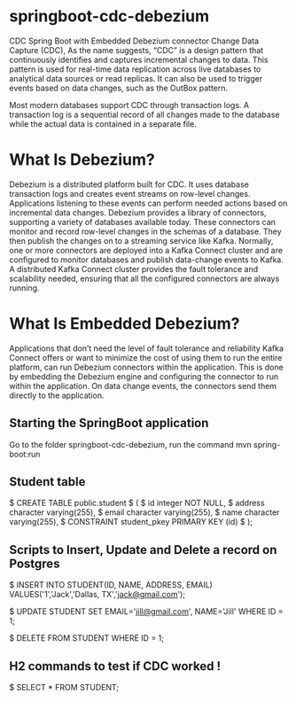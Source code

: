 # springboot-cdc-debezium
CDC Spring Boot with Embedded Debezium connector
Change Data Capture (CDC), As the name suggests, “CDC” is a design pattern that continuously identifies and captures incremental changes to data. This pattern is used for real-time data replication across live databases to analytical data sources or read replicas. It can also be used to trigger events based on data changes, such as the OutBox pattern.

Most modern databases support CDC through transaction logs. A transaction log is a sequential record of all changes made to the database while the actual data is contained in a separate file.

# What Is Debezium?
Debezium is a distributed platform built for CDC. It uses database transaction logs and creates event streams on row-level changes. Applications listening to these events can perform needed actions based on incremental data changes.
Debezium provides a library of connectors, supporting a variety of databases available today. These connectors can monitor and record row-level changes in the schemas of a database. They then publish the changes on to a streaming service like Kafka.
Normally, one or more connectors are deployed into a Kafka Connect cluster and are configured to monitor databases and publish data-change events to Kafka. A distributed Kafka Connect cluster provides the fault tolerance and scalability needed, ensuring that all the configured connectors are always running.

# What Is Embedded Debezium?
Applications that don’t need the level of fault tolerance and reliability Kafka Connect offers or want to minimize the cost of using them to run the entire platform, can run Debezium connectors within the application. This is done by embedding the Debezium engine and configuring the connector to run within the application. On data change events, the connectors send them directly to the application.

## Starting the SpringBoot application
Go to the folder springboot-cdc-debezium, run the command
mvn spring-boot:run


## Student table
$ CREATE TABLE public.student
$ (
$    id integer NOT NULL,
$    address character varying(255),
$    email character varying(255),
$    name character varying(255),
$    CONSTRAINT student_pkey PRIMARY KEY (id)
$ );

## Scripts to Insert, Update and Delete a record on Postgres
$ INSERT INTO STUDENT(ID, NAME, ADDRESS, EMAIL) VALUES('1','Jack','Dallas, TX','jack@gmail.com');

$ UPDATE STUDENT SET EMAIL='jill@gmail.com', NAME='Jill' WHERE ID = 1; 

$ DELETE FROM STUDENT WHERE ID = 1;

## H2 commands to test if CDC worked !
$ SELECT * FROM STUDENT;


